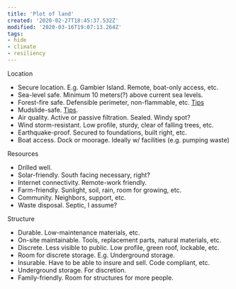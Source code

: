 ```yaml
---
title: 'Plot of land'
created: '2020-02-27T18:45:37.532Z'
modified: '2020-03-16T19:07:13.264Z'
tags:
- hide
- climate
- resiliency
---
```



Location

-   Secure location. E.g. Gambier Island. Remote, boat-only access, etc.
-   Sea-level safe. Minimum 10 meters(?) above current sea levels.
-   Forest-fire safe. Defensible perimeter, non-flammable, etc. [Tips](https://www.farmers.com/catastrophe/wildfire-defense/)
-   Mudslide-safe. [Tips](https://www.doityourself.com/stry/how-to-protect-your-home-from-mudslides).
-   Air quality. Active or passive filtration. Sealed. Windy spot?
-   Wind storm-resistant. Low profile, sturdy, clear of falling trees, etc.
-   Earthquake-proof. Secured to foundations, built right, etc.
-   Boat access. Dock or moorage. Ideally w/ facilities (e.g. pumping waste)

Resources

-   Drilled well.
-   Solar-friendly. South facing necessary, right?
-   Internet connectivity. Remote-work friendly.
-   Farm-friendly. Sunlight, soil, rain, room for growing, etc.
-   Community. Neighbors, support, etc.
-   Waste disposal. Septic, I assume?

Structure

-   Durable. Low-maintenance materials, etc.
-   On-site maintainable. Tools, replacement parts, natural materials, etc.
-   Discrete. Less visible to public. Low profile, green roof, lockable, etc.
-   Room for discrete storage. E.g. Underground storage.
-   Insurable. Have to be able to insure and sell. Code compliant, etc.
-   Underground storage. For discretion.
-   Family-friendly. Room for structures for more people.
